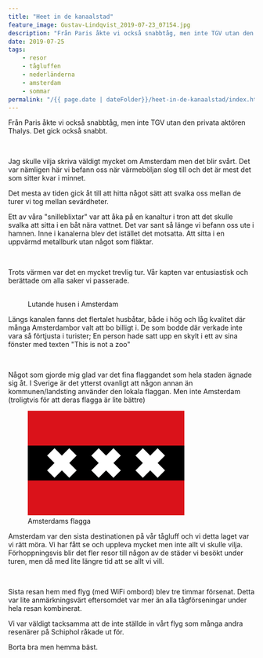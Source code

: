 ```yaml
---
title: "Heet in de kanaalstad"
feature_image: Gustav-Lindqvist_2019-07-23_07154.jpg
description: "Från Paris åkte vi också snabbtåg, men inte TGV utan den privata aktören Thalys. Det gick också snabbt."
date: 2019-07-25
tags:
    - resor
    - tågluffen
    - nederländerna
    - amsterdam
    - sommar
permalink: "/{{ page.date | dateFolder}}/heet-in-de-kanaalstad/index.html"  
---
```


<p>Från Paris åkte vi också snabbtåg, men inte TGV utan den privata aktören Thalys. Det gick också snabbt.</p>
<figure class="kg-card kg-image-card"><img src="20190723_070322-2-1.jpg" class="kg-image" alt loading="lazy"></figure>
<p>Jag skulle vilja skriva väldigt mycket om Amsterdam men det blir svårt. Det var nämligen här vi befann oss när värmeböljan slog till och det är mest det som sitter kvar i minnet.</p>
<p>Det mesta av tiden gick åt till att hitta något sätt att svalka oss mellan de turer vi tog mellan sevärdheter.</p>
<p>Ett av våra "snilleblixtar" var att åka på en kanaltur i tron att det skulle svalka att sitta i en båt nära vattnet. Det var sant så länge vi befann oss ute i hamnen. Inne i kanalerna blev det istället det motsatta. Att sitta i en uppvärmd metallburk utan något som fläktar.</p>
<figure class="kg-card kg-image-card kg-width-wide"><img src="Gustav-Lindqvist_2019-07-23_07154.jpg" class="kg-image" alt loading="lazy"></figure>
<p>Trots värmen var det en mycket trevlig tur. Vår kapten var entusiastisk och berättade om alla saker vi passerade.</p>
<figure class="kg-card kg-image-card kg-width-wide kg-card-hascaption"><img src="Gustav-Lindqvist_2019-07-23_07173.jpg" class="kg-image" alt loading="lazy"><figcaption>Lutande husen i Amsterdam</figcaption></figure>
<p>Längs kanalen fanns det flertalet husbåtar, både i hög och låg kvalitet där många Amsterdambor valt att bo billigt i. De som bodde där verkade inte vara så förtjusta i turister; En person hade satt upp en skylt i ett av sina fönster med texten "This is not a zoo"</p>
<figure class="kg-card kg-image-card"><img src="Gustav-Lindqvist_2019-07-24_07205.jpg" class="kg-image" alt loading="lazy"></figure>
<p>Något som gjorde mig glad var det fina flaggandet som hela staden ägnade sig åt. I Sverige är det ytterst ovanligt att någon annan än kommunen/landsting använder den lokala flaggan. Men inte Amsterdam (troligtvis för att deras flagga är lite bättre)</p>
<figure class="kg-card kg-image-card kg-card-hascaption"><img src="/assets/images/2019/08/320px-Flag_of_Amsterdam.svg.png" class="kg-image" alt loading="lazy"><figcaption>Amsterdams flagga</figcaption></figure>
<p>Amsterdam var den sista destinationen på vår tågluff och vi detta laget var vi rätt möra. Vi har fått se och uppleva mycket men inte allt vi skulle vilja. Förhoppningsvis blir det fler resor till någon av de städer vi besökt under turen, men då med lite längre tid att se allt vi vill.</p>
<figure class="kg-card kg-image-card"><img src="20190724_213623-2.jpg" class="kg-image" alt loading="lazy"></figure>
<p>Sista resan hem med flyg (med WiFi ombord) blev tre timmar försenat. Detta var lite anmärkningsvärt eftersomdet var mer än alla tågförseningar under hela resan kombinerat.</p>
<p>Vi var väldigt tacksamma att de inte ställde in vårt flyg som många andra resenärer på Schiphol råkade ut för.</p>

Borta bra men hemma bäst.
